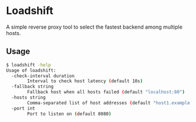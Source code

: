 # Loadshift

A simple reverse proxy tool to select the fastest backend among multiple hosts.

## Usage
```bash
$ loadshift -help
Usage of loadshift:
  -check-interval duration
        Interval to check host latency (default 10s)
  -fallback string
        Fallback host when all hosts failed (default "localhost:80")
  -hosts string
        Comma-separated list of host addresses (default "host1.example.com:80,host2.example.com:80")
  -port int
        Port to listen on (default 8080)
```